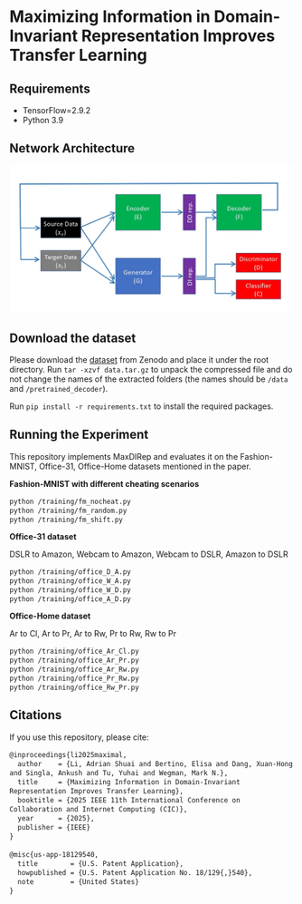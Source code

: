 
# Maximizing Information in Domain-Invariant Representation Improves Transfer Learning


## Requirements

 - TensorFlow=2.9.2 
 - Python 3.9


## Network Architecture


<img src="fig/maxdirep.jpg" width="550"/>


## Download the dataset 

Please download the [dataset](https://zenodo.org/records/16878116) from Zenodo and place it under the root directory. Run ```tar -xzvf data.tar.gz``` to unpack the compressed file and do not change the names of the extracted folders (the names should be ```/data``` and ```/pretrained_decoder```). 

Run ```pip install -r requirements.txt``` to install the required packages. 

## Running the Experiment

This repository implements MaxDIRep and evaluates it on the Fashion-MNIST, Office-31, Office-Home datasets mentioned in the paper.





**Fashion-MNIST with different cheating scenarios** 

    python /training/fm_nocheat.py
    python /training/fm_random.py
    python /training/fm_shift.py


**Office-31 dataset**

DSLR to Amazon, Webcam to Amazon, Webcam to DSLR, Amazon to DSLR

    python /training/office_D_A.py
    python /training/office_W_A.py
    python /training/office_W_D.py
    python /training/office_A_D.py



**Office-Home dataset**

Ar to Cl, Ar to Pr, Ar to Rw, Pr to Rw,  Rw to Pr

    python /training/office_Ar_Cl.py
    python /training/office_Ar_Pr.py
    python /training/office_Ar_Rw.py
    python /training/office_Pr_Rw.py
    python /training/office_Rw_Pr.py



## Citations

If you use this repository, please cite:
```
@inproceedings{li2025maximal,
  author    = {Li, Adrian Shuai and Bertino, Elisa and Dang, Xuan-Hong and Singla, Ankush and Tu, Yuhai and Wegman, Mark N.},
  title     = {Maximizing Information in Domain-Invariant Representation Improves Transfer Learning},
  booktitle = {2025 IEEE 11th International Conference on Collaboration and Internet Computing (CIC)},
  year      = {2025},
  publisher = {IEEE}
}

@misc{us-app-18129540,
  title        = {U.S. Patent Application},
  howpublished = {U.S. Patent Application No. 18/129{,}540},
  note         = {United States}
}
```